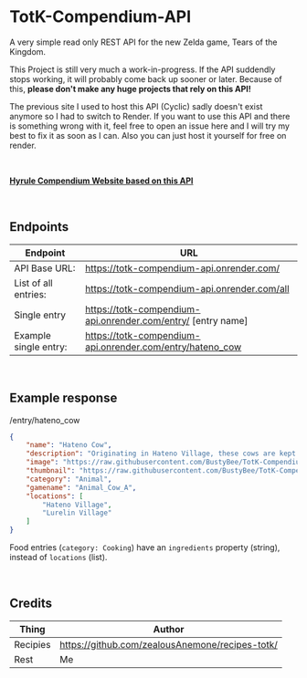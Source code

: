 # TotK-Compendium-API

A very simple read only REST API for the new Zelda game, Tears of the Kingdom.

This Project is still very much a work-in-progress. If the API suddendly stops working, it will probably come back up sooner or later. 
Because of this, **please don't make any huge projects that rely on this API!**

The previous site I used to host this API (Cyclic) sadly doesn't exist anymore so I had to switch to Render. If you want to use this API and there is something wrong with it, feel free to open an issue here and I  will try my best to fix it as soon as I can. Also you can just host it yourself for free on render.

<br>

<a href='https://bustybee.github.io/projects/totkcompendiumapi/'>**Hyrule Compendium Website based on this API**</a>

</br>

## Endpoints

| Endpoint | URL |
| ------ | ------ |
| API Base URL: | https://totk-compendium-api.onrender.com/ |
| List of all entries: | https://totk-compendium-api.onrender.com/all |
| Single entry | https://totk-compendium-api.onrender.com/entry/ [entry name] |
| Example single entry: | https://totk-compendium-api.onrender.com/entry/hateno_cow |


<br>



## Example response
/entry/hateno_cow
```json
{
    "name": "Hateno Cow",
    "description": "Originating in Hateno Village, these cows are kept as livestock primarily for their milk. Their horns are smaller than a water buffalo's, and they're much more docile and therefore easier to raise. Their horns are decorated with bright colors when taken out to pasture.",
    "image": "https://raw.githubusercontent.com/BustyBee/TotK-Compendium-DATA/main/images/Animal_Cow_A_Detail.png",
    "thumbnail": "https://raw.githubusercontent.com/BustyBee/TotK-Compendium-DATA/main/images/Animal_Cow_A_Icon.png",
    "category": "Animal",
    "gamename": "Animal_Cow_A",
    "locations": [
        "Hateno Village",
        "Lurelin Village"
    ]
}
```
Food entries (`category: Cooking`) have an `ingredients` property (string), instead of `locations` (list).


<br>

## Credits

| Thing | Author |
| ------ | ------ |
| Recipies | https://github.com/zealousAnemone/recipes-totk/ |
| Rest | Me |
